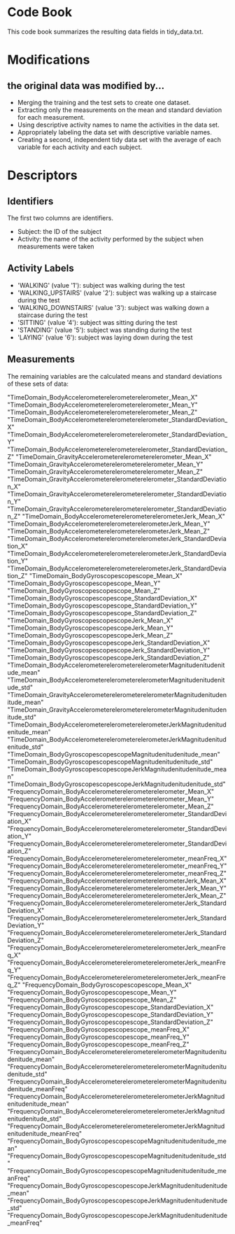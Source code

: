 # Code Book

This code book summarizes the resulting data fields in tidy_data.txt.

# Modifications

## the original data was modified by...

* Merging the training and the test sets to create one dataset.
* Extracting only the measurements on the mean and standard deviation for each measurement.
* Using descriptive activity names to name the activities in the data set.
* Appropriately labeling the data set with descriptive variable names.
* Creating a second, independent tidy data set with the average of each variable for each activity and each subject.


# Descriptors

## Identifiers
The first two columns are identifiers.
* Subject: the ID of the subject
* Activity: the name of the activity performed by the subject when measurements were taken

## Activity Labels

* 'WALKING' (value '1'): subject was walking during the test
* 'WALKING_UPSTAIRS' (value '2'): subject was walking up a staircase during the test
* 'WALKING_DOWNSTAIRS' (value '3'): subject was walking down a staircase during the test
* 'SITTING' (value '4'): subject was sitting during the test
* 'STANDING' (value '5'): subject was standing during the test
* 'LAYING' (value '6'): subject was laying down during the test

## Measurements
The remaining variables are the calculated means and standard deviations of these sets of data:

"TimeDomain_BodyAccelerometerelerometerelerometer_Mean_X" 
"TimeDomain_BodyAccelerometerelerometerelerometer_Mean_Y" 
"TimeDomain_BodyAccelerometerelerometerelerometer_Mean_Z" 
"TimeDomain_BodyAccelerometerelerometerelerometer_StandardDeviation_X" "TimeDomain_BodyAccelerometerelerometerelerometer_StandardDeviation_Y" "TimeDomain_BodyAccelerometerelerometerelerometer_StandardDeviation_Z" 
"TimeDomain_GravityAccelerometerelerometerelerometer_Mean_X" 
"TimeDomain_GravityAccelerometerelerometerelerometer_Mean_Y" 
"TimeDomain_GravityAccelerometerelerometerelerometer_Mean_Z" 
"TimeDomain_GravityAccelerometerelerometerelerometer_StandardDeviation_X" "TimeDomain_GravityAccelerometerelerometerelerometer_StandardDeviation_Y" "TimeDomain_GravityAccelerometerelerometerelerometer_StandardDeviation_Z" 
"TimeDomain_BodyAccelerometerelerometerelerometerJerk_Mean_X" 
"TimeDomain_BodyAccelerometerelerometerelerometerJerk_Mean_Y" 
"TimeDomain_BodyAccelerometerelerometerelerometerJerk_Mean_Z" 
"TimeDomain_BodyAccelerometerelerometerelerometerJerk_StandardDeviation_X" "TimeDomain_BodyAccelerometerelerometerelerometerJerk_StandardDeviation_Y" "TimeDomain_BodyAccelerometerelerometerelerometerJerk_StandardDeviation_Z" 
"TimeDomain_BodyGyroscopescopescope_Mean_X" 
"TimeDomain_BodyGyroscopescopescope_Mean_Y" 
"TimeDomain_BodyGyroscopescopescope_Mean_Z" 
"TimeDomain_BodyGyroscopescopescope_StandardDeviation_X" 
"TimeDomain_BodyGyroscopescopescope_StandardDeviation_Y" 
"TimeDomain_BodyGyroscopescopescope_StandardDeviation_Z" 
"TimeDomain_BodyGyroscopescopescopeJerk_Mean_X" 
"TimeDomain_BodyGyroscopescopescopeJerk_Mean_Y" 
"TimeDomain_BodyGyroscopescopescopeJerk_Mean_Z" 
"TimeDomain_BodyGyroscopescopescopeJerk_StandardDeviation_X" 
"TimeDomain_BodyGyroscopescopescopeJerk_StandardDeviation_Y" 
"TimeDomain_BodyGyroscopescopescopeJerk_StandardDeviation_Z" 
"TimeDomain_BodyAccelerometerelerometerelerometerMagnitudenitudenitude_mean" "TimeDomain_BodyAccelerometerelerometerelerometerMagnitudenitudenitude_std" "TimeDomain_GravityAccelerometerelerometerelerometerMagnitudenitudenitude_mean" "TimeDomain_GravityAccelerometerelerometerelerometerMagnitudenitudenitude_std" "TimeDomain_BodyAccelerometerelerometerelerometerJerkMagnitudenitudenitude_mean" "TimeDomain_BodyAccelerometerelerometerelerometerJerkMagnitudenitudenitude_std" "TimeDomain_BodyGyroscopescopescopeMagnitudenitudenitude_mean" 
"TimeDomain_BodyGyroscopescopescopeMagnitudenitudenitude_std" 
"TimeDomain_BodyGyroscopescopescopeJerkMagnitudenitudenitude_mean" 
"TimeDomain_BodyGyroscopescopescopeJerkMagnitudenitudenitude_std" 
"FrequencyDomain_BodyAccelerometerelerometerelerometer_Mean_X" 
"FrequencyDomain_BodyAccelerometerelerometerelerometer_Mean_Y" 
"FrequencyDomain_BodyAccelerometerelerometerelerometer_Mean_Z" 
"FrequencyDomain_BodyAccelerometerelerometerelerometer_StandardDeviation_X" "FrequencyDomain_BodyAccelerometerelerometerelerometer_StandardDeviation_Y" "FrequencyDomain_BodyAccelerometerelerometerelerometer_StandardDeviation_Z" "FrequencyDomain_BodyAccelerometerelerometerelerometer_meanFreq_X" 
"FrequencyDomain_BodyAccelerometerelerometerelerometer_meanFreq_Y" 
"FrequencyDomain_BodyAccelerometerelerometerelerometer_meanFreq_Z" 
"FrequencyDomain_BodyAccelerometerelerometerelerometerJerk_Mean_X" 
"FrequencyDomain_BodyAccelerometerelerometerelerometerJerk_Mean_Y" 
"FrequencyDomain_BodyAccelerometerelerometerelerometerJerk_Mean_Z" "FrequencyDomain_BodyAccelerometerelerometerelerometerJerk_StandardDeviation_X" "FrequencyDomain_BodyAccelerometerelerometerelerometerJerk_StandardDeviation_Y" "FrequencyDomain_BodyAccelerometerelerometerelerometerJerk_StandardDeviation_Z" "FrequencyDomain_BodyAccelerometerelerometerelerometerJerk_meanFreq_X" "FrequencyDomain_BodyAccelerometerelerometerelerometerJerk_meanFreq_Y" "FrequencyDomain_BodyAccelerometerelerometerelerometerJerk_meanFreq_Z" 
"FrequencyDomain_BodyGyroscopescopescope_Mean_X" 
"FrequencyDomain_BodyGyroscopescopescope_Mean_Y" 
"FrequencyDomain_BodyGyroscopescopescope_Mean_Z" 
"FrequencyDomain_BodyGyroscopescopescope_StandardDeviation_X" 
"FrequencyDomain_BodyGyroscopescopescope_StandardDeviation_Y" 
"FrequencyDomain_BodyGyroscopescopescope_StandardDeviation_Z" 
"FrequencyDomain_BodyGyroscopescopescope_meanFreq_X" 
"FrequencyDomain_BodyGyroscopescopescope_meanFreq_Y" 
"FrequencyDomain_BodyGyroscopescopescope_meanFreq_Z" 
"FrequencyDomain_BodyAccelerometerelerometerelerometerMagnitudenitudenitude_mean" "FrequencyDomain_BodyAccelerometerelerometerelerometerMagnitudenitudenitude_std" "FrequencyDomain_BodyAccelerometerelerometerelerometerMagnitudenitudenitude_meanFreq" "FrequencyDomain_BodyAccelerometerelerometerelerometerJerkMagnitudenitudenitude_mean" "FrequencyDomain_BodyAccelerometerelerometerelerometerJerkMagnitudenitudenitude_std" "FrequencyDomain_BodyAccelerometerelerometerelerometerJerkMagnitudenitudenitude_meanFreq" "FrequencyDomain_BodyGyroscopescopescopeMagnitudenitudenitude_mean" 
"FrequencyDomain_BodyGyroscopescopescopeMagnitudenitudenitude_std" 
"FrequencyDomain_BodyGyroscopescopescopeMagnitudenitudenitude_meanFreq" "FrequencyDomain_BodyGyroscopescopescopeJerkMagnitudenitudenitude_mean" "FrequencyDomain_BodyGyroscopescopescopeJerkMagnitudenitudenitude_std" "FrequencyDomain_BodyGyroscopescopescopeJerkMagnitudenitudenitude_meanFreq"
